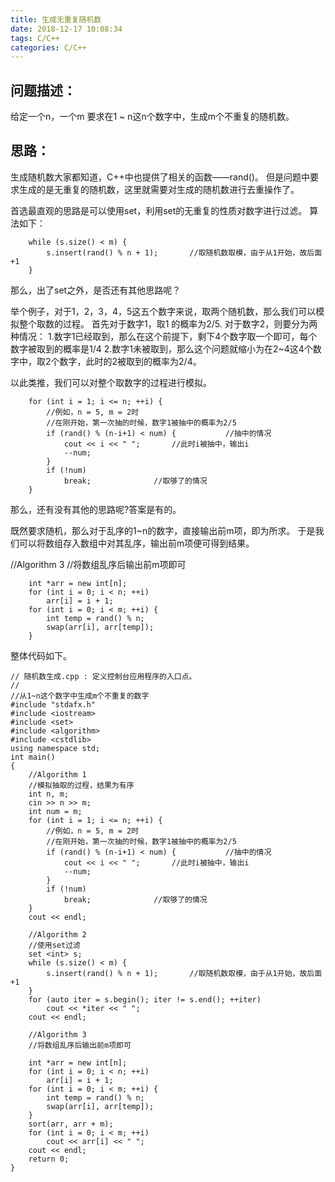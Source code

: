 ```yaml
---
title: 生成无重复随机数
date: 2018-12-17 10:08:34
tags: C/C++
categories: C/C++
---
```

## 问题描述：
给定一个n，一个m
要求在1 ~ n这n个数字中，生成m个不重复的随机数。

## 思路：
生成随机数大家都知道，C++中也提供了相关的函数——rand()。
但是问题中要求生成的是无重复的随机数，这里就需要对生成的随机数进行去重操作了。

首选最直观的思路是可以使用set，利用set的无重复的性质对数字进行过滤。
算法如下：

```
	while (s.size() < m) {
		s.insert(rand() % n + 1);		//取随机数取模，由于从1开始，故后面+1
	}
```

那么，出了set之外，是否还有其他思路呢？

举个例子，对于1，2，3，4，5这五个数字来说，取两个随机数，那么我们可以模拟整个取数的过程。
首先对于数字1，取1 的概率为2/5.
对于数字2，则要分为两种情况：
1.数字1已经取到，那么在这个前提下，剩下4个数字取一个即可，每个数字被取到的概率是1/4
2.数字1未被取到，那么这个问题就缩小为在2~4这4个数字中，取2个数字，此时的2被取到的概率为2/4。

以此类推，我们可以对整个取数字的过程进行模拟。

```
	for (int i = 1; i <= n; ++i) {
		//例如，n = 5, m = 2时
		//在刚开始，第一次抽的时候，数字1被抽中的概率为2/5
		if (rand() % (n-i+1) < num) {			//抽中的情况
			cout << i << " ";		//此时i被抽中，输出i
			--num;
		}
		if (!num)
			break;				//取够了的情况
	}
```

那么，还有没有其他的思路呢?答案是有的。

既然要求随机，那么对于乱序的1~n的数字，直接输出前m项，即为所求。
于是我们可以将数组存入数组中对其乱序，输出前m项便可得到结果。

//Algorithm 3 
	//将数组乱序后输出前m项即可

```
	int *arr = new int[n];
	for (int i = 0; i < n; ++i)
		arr[i] = i + 1;
	for (int i = 0; i < m; ++i) {
		int temp = rand() % n;
		swap(arr[i], arr[temp]);
	}
```

整体代码如下。

```
// 随机数生成.cpp : 定义控制台应用程序的入口点。
//
//从1~n这个数字中生成m个不重复的数字
#include "stdafx.h"
#include <iostream>
#include <set>
#include <algorithm>
#include <cstdlib>
using namespace std;
int main()
{
	//Algorithm 1
	//模拟抽取的过程，结果为有序
	int n, m;
	cin >> n >> m;
	int num = m;
	for (int i = 1; i <= n; ++i) {
		//例如，n = 5, m = 2时
		//在刚开始，第一次抽的时候，数字1被抽中的概率为2/5
		if (rand() % (n-i+1) < num) {			//抽中的情况
			cout << i << " ";		//此时i被抽中，输出i
			--num;
		}
		if (!num)
			break;				//取够了的情况
	}
	cout << endl;

	//Algorithm 2 
	//使用set过滤
	set <int> s;
	while (s.size() < m) {
		s.insert(rand() % n + 1);		//取随机数取模，由于从1开始，故后面+1
	}
	for (auto iter = s.begin(); iter != s.end(); ++iter)
		cout << *iter << " ";
	cout << endl;

	//Algorithm 3 
	//将数组乱序后输出前m项即可

	int *arr = new int[n];
	for (int i = 0; i < n; ++i)
		arr[i] = i + 1;
	for (int i = 0; i < m; ++i) {
		int temp = rand() % n;
		swap(arr[i], arr[temp]);
	}
	sort(arr, arr + m);
	for (int i = 0; i < m; ++i)
		cout << arr[i] << " ";
	cout << endl;
    return 0;
}


```
